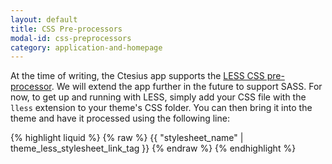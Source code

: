 ```yaml
---
layout: default
title: CSS Pre-processors
modal-id: css-preprocessors
category: application-and-homepage
---
```

At the time of writing, the Ctesius app supports the [LESS CSS pre-processor](http://lesscss.org/). We will extend the app further in the future to support SASS. For now, to get up and running with LESS, simply add your CSS file with the ``lless`` extension to your theme's CSS folder. You can then bring it into the theme and have it processed using the following line:

{% highlight liquid %}
{% raw %}
{{ "stylesheet_name" | theme_less_stylesheet_link_tag }}
{% endraw %}
{% endhighlight %}